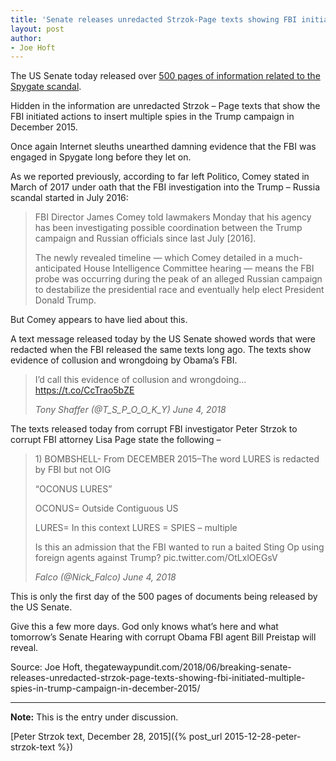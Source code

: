 ```yaml
---
title: 'Senate releases unredacted Strzok-Page texts showing FBI initiated MULTIPLE SPIES in Trump campaign in December 2015'
layout: post
author:
- Joe Hoft
---
```


The US Senate today released over [500 pages of information related to the Spygate scandal](https://www.hsgac.senate.gov/wp-content/uploads/imo/media/doc/Appendix%20C%20-%20Documents.pdf).

Hidden in the information are unredacted Strzok – Page texts that show the FBI initiated actions to insert multiple spies in the Trump campaign in December 2015.

Once again Internet sleuths unearthed damning evidence that the FBI was engaged in Spygate long before they let on.

As we reported previously, according to far left Politico, Comey stated in March of 2017 under oath that the FBI investigation into the Trump – Russia scandal started in July 2016:

> FBI Director James Comey told lawmakers Monday that his agency has been investigating possible coordination between the Trump campaign and Russian officials since last July [2016].
>
> The newly revealed timeline — which Comey detailed in a much-anticipated House Intelligence Committee hearing — means the FBI probe was occurring during the peak of an alleged Russian campaign to destabilize the presidential race and eventually help elect President Donald Trump.

But Comey appears to have lied about this.

A text message released today by the US Senate showed words that were redacted when the FBI released the same texts long ago. The texts show evidence of collusion and wrongdoing by Obama’s FBI.

> I’d call this evidence of collusion and wrongdoing… https://t.co/CcTrao5bZE
>
> <cite>Tony Shaffer (@T\_S\_P\_O\_O\_K\_Y) June 4, 2018</cite>

The texts released today from corrupt FBI investigator Peter Strzok to corrupt FBI attorney Lisa Page state the following –

> 1\) BOMBSHELL- From DECEMBER 2015–The word LURES is redacted by FBI but not OIG
>
> “OCONUS LURES”
>
> OCONUS= Outside Contiguous US
>
> LURES= In this context LURES = SPIES – multiple
>
> Is this an admission that the FBI wanted to run a baited Sting Op using foreign agents against Trump? pic.twitter.com/OtLxlOEGsV
>
> <cite>Falco (@Nick\_Falco) June 4, 2018</cite>

This is only the first day of the 500 pages of documents being released by the US Senate.

Give this a few more days. God only knows what’s here and what tomorrow’s Senate Hearing with corrupt Obama FBI agent Bill Preistap will reveal.

Source: Joe Hoft, thegatewaypundit.com/2018/06/breaking-senate-releases-unredacted-strzok-page-texts-showing-fbi-initiated-multiple-spies-in-trump-campaign-in-december-2015/

---

**Note:** This is the entry under discussion.

[Peter Strzok text, December 28, 2015]({% post_url 2015-12-28-peter-strzok-text %})
